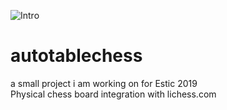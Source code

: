 ![Intro](https://cdn.discordapp.com/attachments/349217421082755075/754061221912903700/unknown.png)
# autotablechess
a small project i am working on for Estic 2019 <br>
Physical chess board integration with lichess.com
